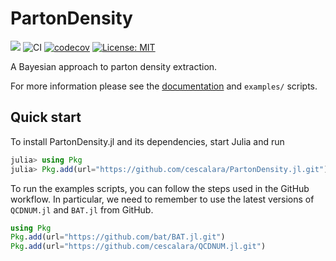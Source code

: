 # PartonDensity

[![](https://img.shields.io/badge/docs-dev-blue.svg)](https://francescacapel.com/PartonDensity.jl/dev/) 
![CI](https://github.com/cescalara/PartonDensity.jl/actions/workflows/Tests.yml/badge.svg)
[![codecov](https://codecov.io/gh/cescalara/PartonDensity.jl/branch/main/graph/badge.svg?token=Q5PLHWXV3I)](https://codecov.io/gh/cescalara/PartonDensity.jl)
[![License: MIT](https://img.shields.io/badge/License-MIT-yellow.svg)](https://opensource.org/licenses/MIT)

A Bayesian approach to parton density extraction.

For more information please see the [documentation](https://francescacapel.com/PartonDensity.jl/) and `examples/` scripts.

## Quick start

To install PartonDensity.jl and its dependencies, start Julia and run

```julia
julia> using Pkg
julia> Pkg.add(url="https://github.com/cescalara/PartonDensity.jl.git")
```

To run the examples scripts, you can follow the steps used in the GitHub workflow. In particular, we need to remember to use the latest versions of ``QCDNUM.jl`` and ``BAT.jl`` from GitHub. 

```julia
using Pkg
Pkg.add(url="https://github.com/bat/BAT.jl.git")
Pkg.add(url="https://github.com/cescalara/QCDNUM.jl.git")
```
